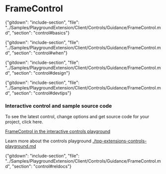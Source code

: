 ﻿# FrameControl

{"gitdown": "include-section", "file": "../Samples/PlaygroundExtension/Client/Controls/Guidance/FrameControl.md", "section": "control#basics"}

<!-- TODO get an IMAGE to embed here -->

<!-- TODO get an SAMPLE CODE to embed here -->

{"gitdown": "include-section", "file": "../Samples/PlaygroundExtension/Client/Controls/Guidance/FrameControl.md", "section": "control#when"}

{"gitdown": "include-section", "file": "../Samples/PlaygroundExtension/Client/Controls/Guidance/FrameControl.md", "section": "control#design"}

{"gitdown": "include-section", "file": "../Samples/PlaygroundExtension/Client/Controls/Guidance/FrameControl.md", "section": "control#devtips"}

### Interactive control and sample source code
To see the latest control, change options and get source code for your project, click here.

<a href="https://ms.portal.azure.com/?Microsoft_Azure_Playground=true#blade/Microsoft_Azure_Playground/ControlsIndexBlade/FrameControl_create_Playground" target="_blank">FrameControl in the interactive controls playground</a>

Learn more about the controls playground [./top-extensions-controls-playground.md](./top-extensions-controls-playground.md)

{"gitdown": "include-section", "file": "../Samples/PlaygroundExtension/Client/Controls/Guidance/FrameControl.md", "section": "control#reldocs"}
